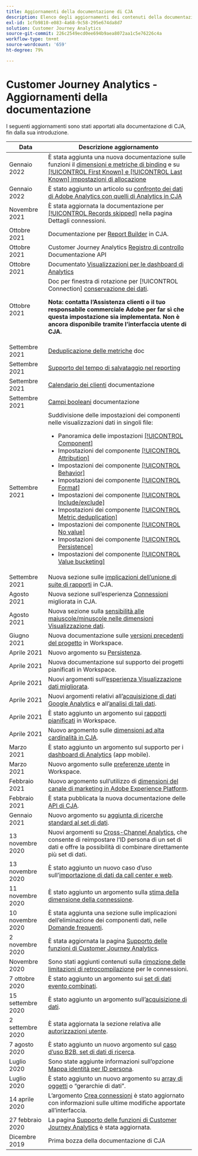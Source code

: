 ```yaml
---
title: Aggiornamenti della documentazione di CJA
description: Elenco degli aggiornamenti dei contenuti della documentazione di Customer Journey Analytics impostati a partire da dicembre 2019.
exl-id: 1cfb9810-e083-4a68-9c58-295e674da8d7
solution: Customer Journey Analytics
source-git-commit: 226c2549ecd0ee694b9aea8072aa1c5e76226c4a
workflow-type: tm+mt
source-wordcount: '659'
ht-degree: 79%

---
```


# Customer Journey Analytics - Aggiornamenti della documentazione

I seguenti aggiornamenti sono stati apportati alla documentazione di CJA, fin dalla sua introduzione.

| Data | Descrizione aggiornamento |
| --- | --- |
| Gennaio 2022 | È stata aggiunta una nuova documentazione sulle funzioni il [dimensioni e metriche di binding](https://experienceleague.adobe.com/docs/analytics-platform/using/cja-dataviews/component-settings/persistence.html?lang=en#binding-dimension) e su [[!UICONTROL First Known] e [!UICONTROL Last Known] impostazioni di allocazione](https://experienceleague.adobe.com/docs/analytics-platform/using/cja-dataviews/component-settings/persistence.html?lang=en#allocation-settings) |
| Gennaio 2022 | È stato aggiunto un articolo su [confronto dei dati di Adobe Analytics con quelli di Analytics in CJA](https://experienceleague.adobe.com/docs/analytics-platform/using/troubleshooting/compare.html) |
| Novembre 2021 | È stata aggiornata la documentazione per [[!UICONTROL Records skipped]](https://experienceleague.adobe.com/docs/analytics-platform/using/cja-connections/manage-connections.html?lang=en#connection-details-settings) nella pagina Dettagli connessioni. |
| Ottobre 2021 | Documentazione per [Report Builder](https://experienceleague.adobe.com/docs/analytics-platform/using/cja-reportbuilder/report-buider-overview.html?lang=it) in CJA. |
| Ottobre 2021 | Customer Journey Analytics [Registro di controllo](https://adobe.io/cja-apis/docs/endpoints/auditlogs/) Documentazione API |
| Ottobre 2021 | Documentato [Visualizzazioni per le dashboard di Analytics](https://experienceleague.adobe.com/docs/analytics-platform/using/cja-dashboards/create-scorecard.html?lang=it#applicare-visualizzazioni) |
| Ottobre 2021 | Doc per finestra di rotazione per [!UICONTROL Connection] [conservazione dei dati](https://experienceleague.adobe.com/docs/analytics-platform/using/cja-connections/manage-connections.html?lang=en#set-rolling-window-for-connection-data-retention).<p>**Nota: contatta l’Assistenza clienti o il tuo responsabile commerciale Adobe per far sì che questa impostazione sia implementata. Non è ancora disponibile tramite l’interfaccia utente di CJA.** |
| Settembre 2021 | [Deduplicazione delle metriche](https://experienceleague.adobe.com/docs/analytics-platform/using/cja-dataviews/component-settings/metric-deduplication.html?lang=en) doc |
| Settembre 2021 | [Supporto del tempo di salvataggio nel reporting](https://experienceleague.adobe.com/docs/analytics-platform/using/cja-dataviews/create-dataview.html?lang=it#calendar) |
| Settembre 2021 | [Calendario dei clienti](https://experienceleague.adobe.com/docs/analytics-platform/using/cja-dataviews/create-dataview.html?lang=en#calendar) documentazione |
| Settembre 2021 | [Campi booleani](https://experienceleague.adobe.com/docs/analytics-platform/using/cja-dataviews/component-settings/behavior.html?lang=en) documentazione |
| Settembre 2021 | Suddivisione delle impostazioni dei componenti nelle visualizzazioni dati in singoli file:<ul><li>Panoramica delle impostazioni [[!UICONTROL Component]](/help/data-views/component-settings/overview.md)</li><li>Impostazioni del componente [[!UICONTROL Attribution]](/help/data-views/component-settings/attribution.md)</li><li>Impostazioni dei componente [[!UICONTROL Behavior]](/help/data-views/component-settings/behavior.md)</li><li>Impostazioni dei componente [[!UICONTROL Format]](/help/data-views/component-settings/format.md)</li><li>Impostazioni dei componente [[!UICONTROL Include/exclude]](/help/data-views/component-settings/include-exclude-values.md)</li><li>Impostazioni dei componente [[!UICONTROL Metric deduplication]](/help/data-views/component-settings/metric-deduplication.md)</li><li>Impostazioni dei componente [[!UICONTROL No value]](/help/data-views/component-settings/no-value-options.md)</li><li>Impostazioni dei componente [[!UICONTROL Persistence]](/help/data-views/component-settings/persistence.md)</li><li>Impostazioni del componente [[!UICONTROL Value bucketing]](/help/data-views/component-settings/value-bucketing.md)</li></ul> |
| Settembre 2021 | Nuova sezione sulle [implicazioni dell’unione di suite di rapporti](https://experienceleague.adobe.com/docs/analytics-platform/using/cja-overview/cja-faq.html?lang=it#6.-considerations-when-merging-report-suites-in-cja) in CJA. |
| Agosto 2021 | Nuova sezione sull’esperienza [Connessioni](https://experienceleague.adobe.com/docs/analytics-platform/using/cja-connections/manage-connections.html?lang=en) migliorata in CJA. |
| Agosto 2021 | Nuova sezione sulla [sensibilità alle maiuscole/minuscole nelle dimensioni Visualizzazione dati](https://experienceleague.adobe.com/docs/analytics-platform/using/cja-dataviews/create-dataview.html?lang=it#configure-behavior-settings). |
| Giugno 2021 | Nuova documentazione sulle [versioni precedenti del progetto](https://experienceleague.adobe.com/docs/analytics-platform/using/cja-workspace/build-workspace-project/save-projects.html?lang=it#previous-version) in Workspace. |
| Aprile 2021 | Nuovo argomento su [Persistenza](data-views/component-settings/persistence.md). |
| Aprile 2021 | Nuova documentazione sul supporto dei progetti pianificati in Workspace. |
| Aprile 2021 | Nuovi argomenti sull’[esperienza Visualizzazione dati migliorata](/help/data-views/data-views.md). |
| Aprile 2021 | Nuovi argomenti relativi all’[acquisizione di dati Google Analytics](/help/use-cases/ga-to-cja.md) e all’[analisi di tali dati](/help/use-cases/ga-to-cja-reporting.md). |
| Aprile 2021 | È stato aggiunto un argomento sui [rapporti pianificati](/help/analysis-workspace/curate-share/t-schedule-report.md) in Workspace. |
| Aprile 2021 | Nuovo argomento sulle [dimensioni ad alta cardinalità in CJA](/help/components/dimensions/high-cardinality.md). |
| Marzo 2021 | È stato aggiunto un argomento sul supporto per i [dashboard di Analytics](/help/mobile-app/home.md) (app mobile). |
| Marzo 2021 | Nuovo argomento sulle [preferenze utente](/help/analysis-workspace/user-preferences.md) in Workspace. |
| Febbraio 2021 | Nuovo argomento sull’utilizzo di [dimensioni del canale di marketing in Adobe Experience Platform](/help/use-cases/marketing-channels.md). |
| Febbraio 2021 | È stata pubblicata la nuova documentazione delle [API di CJA](https://www.adobe.io/cja-apis/docs/). |
| Gennaio 2021 | Nuovo argomento su [aggiunta di ricerche standard al set di dati](/help/connections/standard-lookups.md). |
| 13 novembre 2020 | Nuovi argomenti su [Cross-Channel Analytics](/help/connections/cca/overview.md), che consente di reimpostare l’ID persona di un set di dati e offre la possibilità di combinare direttamente più set di dati. |
| 13 novembre 2020 | È stato aggiunto un nuovo caso d’uso sull’[importazione di dati da call center e web](/help/use-cases/call-center.md). |
| 11 novembre 2020 | È stato aggiunto un argomento sulla [stima della dimensione della connessione](/help/connections/estimate-connection-size.md). |
| 10 novembre 2020 | È stata aggiunta una sezione sulle implicazioni dell’eliminazione dei componenti dati, nelle [Domande frequenti](/help/getting-started/cja-faq.md). |
| 2 novembre 2020 | È stata aggiornata la pagina [Supporto delle funzioni di Customer Journey Analytics](/help/getting-started/cja-aa.md). |
| Novembre 2020 | Sono stati aggiunti contenuti sulla [rimozione delle limitazioni di retrocompilazione](https://experienceleague.adobe.com/docs/analytics-platform/using/cja-connections/create-connection.html?lang=en#backfill-historical-data) per le connessioni. |
| 7 ottobre 2020 | È stato aggiunto un argomento sui [set di dati evento combinati](/help/connections/combined-dataset.md). |
| 15 settembre 2020 | È stato aggiunto un argomento sull’[acquisizione di dati](/help/use-cases/data-ingestion.md). |
| 2 settembre 2020 | È stata aggiornata la sezione relativa alle [autorizzazioni utente](https://experienceleague.adobe.com/docs/analytics-platform/using/cja-overview/cja-overview.html?lang=it). |
| 7 agosto 2020 | È stato aggiunto un nuovo argomento sul [caso d’uso B2B, set di dati di ricerca](/help/use-cases/b2b.md). |
| Luglio 2020 | Sono state aggiunte informazioni sull’opzione [Mappa identità per ID persona](https://experienceleague.adobe.com/docs/analytics-platform/using/cja-connections/create-connection.html?lang=en). |
| Luglio 2020 | È stato aggiunto un nuovo argomento su [array di oggetti](/help/use-cases/object-arrays.md) o “gerarchie di dati”. |
| 14 aprile 2020 | L’argomento [Crea connessioni](/help/connections/create-connection.md) è stato aggiornato con informazioni sulle ultime modifiche apportate all’interfaccia. |
| 27 febbraio 2020 | La pagina [Supporto delle funzioni di Customer Journey Analytics](/help/getting-started/cja-aa.md) è stata aggiornata. |
| Dicembre 2019 | Prima bozza della documentazione di CJA |
